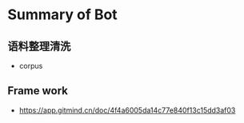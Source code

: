 
# Summary of Bot

## 语料整理清洗
+ corpus

## Frame work
+ https://app.gitmind.cn/doc/4f4a6005da14c77e840f13c15dd3af03

